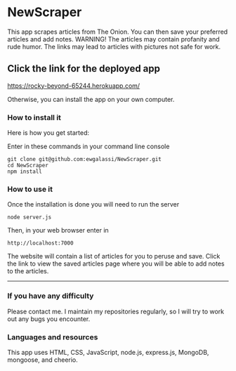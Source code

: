 # NewScraper

This app scrapes articles from The Onion.  You can then save your preferred articles and add notes.  WARNING!  The articles may contain profanity and rude humor.  The links may lead to articles with pictures not safe for work.

## Click the link for the deployed app

https://rocky-beyond-65244.herokuapp.com/

Otherwise, you can install the app on your own computer.

### How to install it
Here is how you get started:

Enter in these commands in your command line console
```
git clone git@github.com:ewgalassi/NewScraper.git
cd NewScraper
npm install
```

### How to use it
Once the installation is done you will need to run the server
```
node server.js
```

Then, in your web browser enter in
```
http://localhost:7000
```

The website will contain a list of articles for you to peruse and save.  Click the link to view the saved articles page where you will be able to add notes to the articles.

- - -

### If you have any difficulty
Please contact me.  I maintain my repositories regularly, so I will try to work out any bugs you encounter.


### Languages and resources
This app uses HTML, CSS, JavaScript, node.js, express.js, MongoDB, mongoose, and cheerio.

